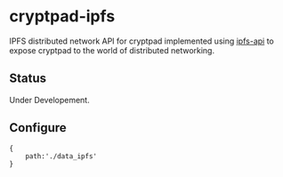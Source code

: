 # cryptpad-ipfs

IPFS distributed network API for cryptpad implemented using [ipfs-api](https://www.npmjs.com/package/ipfs-api) to expose cryptpad to the world of distributed networking.

## Status

Under Developement.

## Configure

```
{
    path:'./data_ipfs'
}
```
